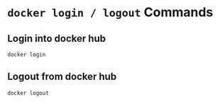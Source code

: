 # `docker login / logout` Commands

## Login into docker hub

```bash
docker login
```

## Logout from docker hub

```bash
docker logout
```
